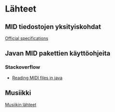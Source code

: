# Lähteet

## MID tiedostojen yksityiskohdat
[Official specifications](https://www.midi.org/specifications/category/gm-specifications)

## Javan MID pakettien käyttöohjeita
### Stackoverflow
- [Reading MIDI files in java](https://stackoverflow.com/questions/3850688/reading-midi-files-in-java)


## Musiikki
[Musiikin lähteet](https://github.com/lossitomatossi/MarkovMusic/blob/main/MarkovMusic/musiikki/lahteet.md)
